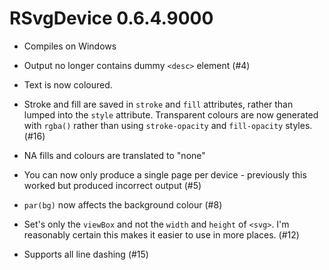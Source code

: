 # RSvgDevice 0.6.4.9000

* Compiles on Windows

* Output no longer contains dummy `<desc>` element (#4)

* Text is now coloured.

* Stroke and fill are saved in `stroke` and `fill` attributes, rather than
  lumped into the `style` attribute. Transparent colours are now generated with
  `rgba()` rather than using `stroke-opacity` and `fill-opacity` styles. (#16)

* NA fills and colours are translated to "none"

* You can now only produce a single page per device - previously this worked
  but produced incorrect output (#5)

* `par(bg)` now affects the background colour (#8)

* Set's only the `viewBox` and not the `width` and `height` of `<svg>`.
  I'm reasonably certain this makes it easier to use in more places. (#12)

* Supports all line dashing (#15)
